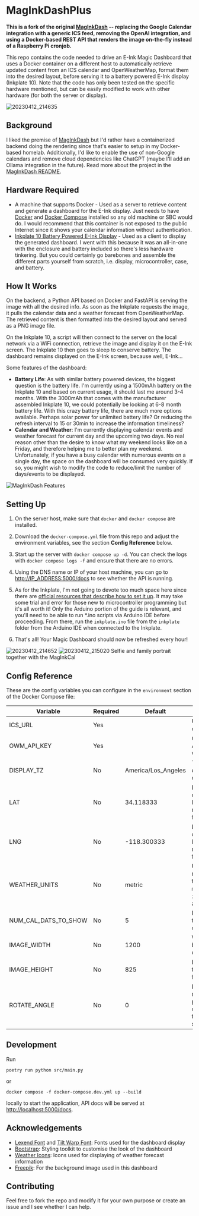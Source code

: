 # MagInkDashPlus

**This is a fork of the original [MagInkDash](https://github.com/speedyg0nz/MagInkDash) -- replacing the Google Calendar integration with a generic ICS feed, removing the OpenAI integration, and using a Docker-based REST API that renders the image on-the-fly instead of a Raspberry Pi cronjob.**

This repo contains the code needed to drive an E-Ink Magic Dashboard that uses a Docker container on a different host to automatically retrieve updated content from an ICS calendar and OpenWeatherMap, format them into the desired layout, before serving it to a battery powered E-Ink display (Inkplate 10). Note that the code has only been tested on the specific hardware mentioned, but can be easily modified to work with other hardware (for both the server or display).

![20230412_214635](https://user-images.githubusercontent.com/5581989/231482915-154db674-9301-465d-8352-d2c4400093eb.JPG)

## Background

I liked the premise of [MagInkDash](https://github.com/speedyg0nz/MagInkDash) but I'd rather have a containerized backend doing the rendering since that's easier to setup in my Docker-based homelab. Additionally, I'd like to enable the use of non-Google calendars and remove cloud dependencies like ChatGPT (maybe I'll add an Ollama integration in the future). Read more about the project in the [MagInkDash README](https://github.com/speedyg0nz/MagInkDash#background).

## Hardware Required

* A machine that supports Docker - Used as a server to retrieve content and generate a dashboard for the E-Ink display. Just needs to have [Docker](https://docs.docker.com/get-started/get-docker/) and [Docker Compose](https://docs.docker.com/compose/) installed so any old machine or SBC would do. I would recommend that this container is not exposed to the public Internet since it shows your calendar information without authentication.
* [Inkplate 10 Battery Powered E-Ink Display](https://soldered.com/product/soldered-inkplate-10-9-7-e-paper-board-with-enclosure-copy/) - Used as a client to display the generated dashboard. I went with this because it was an all-in-one with the enclosure and battery included so there's less hardware tinkering. But you could certainly go barebones and assemble the different parts yourself from scratch, i.e. display, microcontroller, case, and battery.

## How It Works

On the backend, a Python API based on Docker and FastAPI is serving the image with all the desired info. As soon as the Inkplate requests the image, it pulls the calendar data and a weather forecast from OpenWeatherMap. The retrieved content is then formatted into the desired layout and served as a PNG image file.

On the Inkplate 10, a script will then connect to the server on the local network via a WiFi connection, retrieve the image and display it on the E-Ink screen. The Inkplate 10 then goes to sleep to conserve battery. The dashboard remains displayed on the E-Ink screen, because well, E-Ink...

Some features of the dashboard: 
- **Battery Life**: As with similar battery powered devices, the biggest question is the battery life. I'm currently using a 1500mAh battery on the Inkplate 10 and based on current usage, it should last me around 3-4 months. With the 3000mAh that comes with the manufacturer assembled Inkplate 10, we could potentially be looking at 6-8 month battery life. With this crazy battery life, there are much more options available. Perhaps solar power for unlimited battery life? Or reducing the refresh interval to 15 or 30min to increase the information timeliness?
- **Calendar and Weather**: I'm currently displaying calendar events and weather forecast for current day and the upcoming two days. No real reason other than the desire to know what my weekend looks like on a Friday, and therefore helping me to better plan my weekend. Unfortunately, if you have a busy calendar with numerous events on a single day, the space on the dashboard will be consumed very quickly. If so, you might wish to modify the code to reduce/limit the number of days/events to be displayed.

![MagInkDash Features](https://user-images.githubusercontent.com/5581989/231484018-6ff6a883-3226-42c7-a387-fcef7ee9d49c.png)

## Setting Up 

1. On the server host, make sure that `docker` and `docker compose` are installed.

2. Download the `docker-compose.yml` file from this repo and adjust the environment variables, see the section **Config Reference** below.

3. Start up the server with `docker compose up -d`. You can check the logs with `docker compose logs -f` and ensure that there are no errors.

4. Using the DNS name or IP of your host machine, you can go to  <http://IP_ADDRESS:5000/docs> to see whether the API is running.

5. As for the Inkplate, I'm not going to devote too much space here since there are [official resources that describe how to set it up](https://inkplate.readthedocs.io/en/latest/get-started.html). It may take some trial and error for those new to microcontroller programming but it's all worth it! Only the Arduino portion of the guide is relevant, and you'll need to be able to run *.ino scripts via Arduino IDE before proceeding. From there, run the `inkplate.ino` file from the `inkplate` folder from the Arduino IDE when connected to the Inkplate.

6. That's all! Your Magic Dashboard should now be refreshed every hour! 

![20230412_214652](https://user-images.githubusercontent.com/5581989/231485348-35d7e0df-034e-49aa-8500-223b2b3bdcc0.JPG)
![20230412_215020](https://user-images.githubusercontent.com/5581989/231484068-aa6ce877-1e0a-49fe-b47e-7c024752f42c.JPG)
Selfie and family portrait together with the MagInkCal

## Config Reference

These are the config variables you can configure in the `environment` section of the Docker Compose file:

Variable | Required | Default | Description
--- | --- | --- | ---
ICS_URL | Yes | | URL of the ICS calendar feed
OWM_API_KEY | Yes | | OpenWeatherMap API key to retrieve weather forecast
DISPLAY_TZ | No | America/Los_Angeles | Time zone for displaying the calendar
LAT | No | 34.118333 | Latitude in decimal of the location to retrieve weather forecast for
LNG | No | -118.300333 | Longitude in decimal of the location to retrieve weather forecast for
WEATHER_UNITS | No | metric | Units of measurement for the temperature, `metric` and `imperial` units are available
NUM_CAL_DATS_TO_SHOW | No | 5 | Number of days to show from the calendar
IMAGE_WIDTH | No | 1200 | Width of image to be generated for display
IMAGE_HEIGHT | No | 825 | Height of image to be generated for display
ROTATE_ANGLE | No | 0 | If image is rendered in portrait orientation, angle to rotate to fit screen

## Development

Run

```shell
poetry run python src/main.py
```

or

```shell
docker compose -f docker-compose.dev.yml up --build
```

locally to start the application, API docs will be served at <http://localhost:5000/docs>.

## Acknowledgements

- [Lexend Font](https://fonts.google.com/specimen/Lexend) and [Tilt Warp Font](https://fonts.google.com/specimen/Tilt+Warp): Fonts used for the dashboard display
- [Bootstrap](https://getbootstrap.com/): Styling toolkit to customise the look of the dashboard
- [Weather Icons](https://erikflowers.github.io/weather-icons/): Icons used for displaying of weather forecast information
- [Freepik](https://www.freepik.com/): For the background image used in this dashboard
  
## Contributing

Feel free to fork the repo and modify it for your own purpose or create an issue and I see whether I can help.
